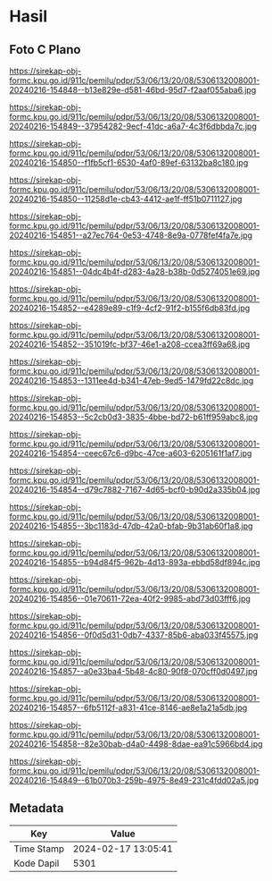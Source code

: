 # Hasil

## Foto C Plano

https://sirekap-obj-formc.kpu.go.id/911c/pemilu/pdpr/53/06/13/20/08/5306132008001-20240216-154848--b13e829e-d581-46bd-95d7-f2aaf055aba6.jpg

https://sirekap-obj-formc.kpu.go.id/911c/pemilu/pdpr/53/06/13/20/08/5306132008001-20240216-154849--37954282-9ecf-41dc-a6a7-4c3f6dbbda7c.jpg

https://sirekap-obj-formc.kpu.go.id/911c/pemilu/pdpr/53/06/13/20/08/5306132008001-20240216-154850--f1fb5cf1-6530-4af0-89ef-63132ba8c180.jpg

https://sirekap-obj-formc.kpu.go.id/911c/pemilu/pdpr/53/06/13/20/08/5306132008001-20240216-154850--11258d1e-cb43-4412-ae1f-ff51b0711127.jpg

https://sirekap-obj-formc.kpu.go.id/911c/pemilu/pdpr/53/06/13/20/08/5306132008001-20240216-154851--a27ec764-0e53-4748-8e9a-0778fef4fa7e.jpg

https://sirekap-obj-formc.kpu.go.id/911c/pemilu/pdpr/53/06/13/20/08/5306132008001-20240216-154851--04dc4b4f-d283-4a28-b38b-0d5274051e69.jpg

https://sirekap-obj-formc.kpu.go.id/911c/pemilu/pdpr/53/06/13/20/08/5306132008001-20240216-154852--e4289e89-c1f9-4cf2-91f2-b155f6db83fd.jpg

https://sirekap-obj-formc.kpu.go.id/911c/pemilu/pdpr/53/06/13/20/08/5306132008001-20240216-154852--351019fc-bf37-46e1-a208-ccea3ff69a68.jpg

https://sirekap-obj-formc.kpu.go.id/911c/pemilu/pdpr/53/06/13/20/08/5306132008001-20240216-154853--1311ee4d-b341-47eb-9ed5-1479fd22c8dc.jpg

https://sirekap-obj-formc.kpu.go.id/911c/pemilu/pdpr/53/06/13/20/08/5306132008001-20240216-154853--5c2cb0d3-3835-4bbe-bd72-b61ff959abc8.jpg

https://sirekap-obj-formc.kpu.go.id/911c/pemilu/pdpr/53/06/13/20/08/5306132008001-20240216-154854--ceec67c6-d9bc-47ce-a603-6205161f1af7.jpg

https://sirekap-obj-formc.kpu.go.id/911c/pemilu/pdpr/53/06/13/20/08/5306132008001-20240216-154854--d79c7882-7167-4d65-bcf0-b90d2a335b04.jpg

https://sirekap-obj-formc.kpu.go.id/911c/pemilu/pdpr/53/06/13/20/08/5306132008001-20240216-154855--3bc1183d-47db-42a0-bfab-9b31ab60f1a8.jpg

https://sirekap-obj-formc.kpu.go.id/911c/pemilu/pdpr/53/06/13/20/08/5306132008001-20240216-154855--b94d84f5-962b-4d13-893a-ebbd58df894c.jpg

https://sirekap-obj-formc.kpu.go.id/911c/pemilu/pdpr/53/06/13/20/08/5306132008001-20240216-154856--01e70611-72ea-40f2-9985-abd73d03fff6.jpg

https://sirekap-obj-formc.kpu.go.id/911c/pemilu/pdpr/53/06/13/20/08/5306132008001-20240216-154856--0f0d5d31-0db7-4337-85b6-aba033f45575.jpg

https://sirekap-obj-formc.kpu.go.id/911c/pemilu/pdpr/53/06/13/20/08/5306132008001-20240216-154857--a0e33ba4-5b48-4c80-90f8-070cff0d0497.jpg

https://sirekap-obj-formc.kpu.go.id/911c/pemilu/pdpr/53/06/13/20/08/5306132008001-20240216-154857--6fb5112f-a831-41ce-8146-ae8e1a21a5db.jpg

https://sirekap-obj-formc.kpu.go.id/911c/pemilu/pdpr/53/06/13/20/08/5306132008001-20240216-154858--82e30bab-d4a0-4498-8dae-ea91c5966bd4.jpg

https://sirekap-obj-formc.kpu.go.id/911c/pemilu/pdpr/53/06/13/20/08/5306132008001-20240216-154849--61b070b3-259b-4975-8e49-231c4fdd02a5.jpg


## Metadata

| Key        | Value               |
| ---------- | ------------------- |
| Time Stamp | 2024-02-17 13:05:41 |
| Kode Dapil | 5301                |



